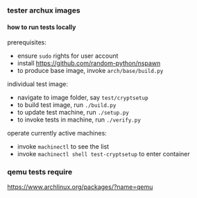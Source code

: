 
### tester archux images

#### how to run tests locally

prerequisites:
* ensure `sudo` rights for user account 
* install https://github.com/random-python/nspawn
* to produce base image, invoke `arch/base/build.py`

individual test image:
* navigate to image folder, say `test/cryptsetup`
* to build test image, run `./build.py`
* to update test machine, run `./setup.py`
* to invoke tests in machine, run `./verify.py`

operate currently active machines:
* invoke `machinectl` to see the list
* invoke `machinectl shell test-cryptsetup` to enter container

### qemu tests require

https://www.archlinux.org/packages/?name=qemu
